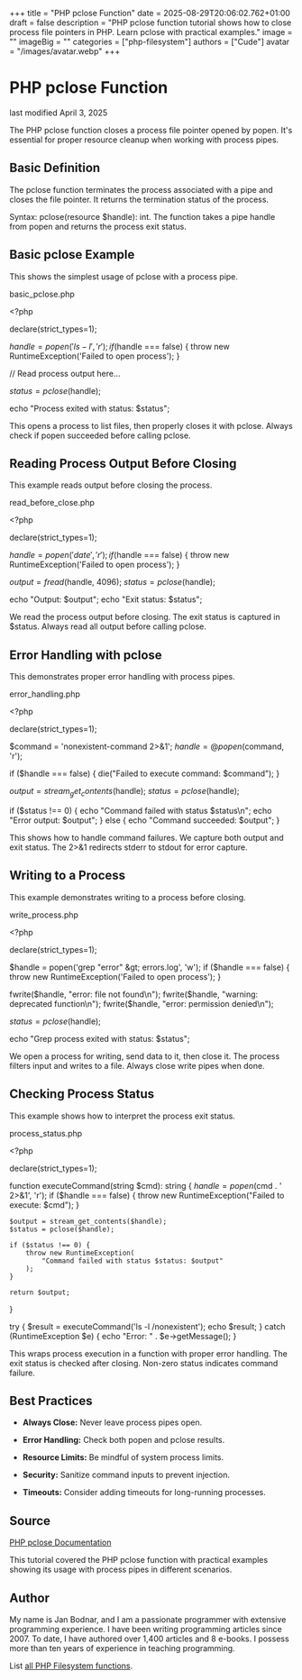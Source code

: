 +++
title = "PHP pclose Function"
date = 2025-08-29T20:06:02.762+01:00
draft = false
description = "PHP pclose function tutorial shows how to close process file pointers in PHP. Learn pclose with practical examples."
image = ""
imageBig = ""
categories = ["php-filesystem"]
authors = ["Cude"]
avatar = "/images/avatar.webp"
+++

# PHP pclose Function

last modified April 3, 2025

The PHP pclose function closes a process file pointer opened by
popen. It's essential for proper resource cleanup when working with
process pipes.

## Basic Definition

The pclose function terminates the process associated with a pipe
and closes the file pointer. It returns the termination status of the process.

Syntax: pclose(resource $handle): int. The function takes a pipe
handle from popen and returns the process exit status.

## Basic pclose Example

This shows the simplest usage of pclose with a process pipe.

basic_pclose.php
  

&lt;?php

declare(strict_types=1);

$handle = popen('ls -l', 'r');
if ($handle === false) {
    throw new RuntimeException('Failed to open process');
}

// Read process output here...

$status = pclose($handle);

echo "Process exited with status: $status";

This opens a process to list files, then properly closes it with pclose.
Always check if popen succeeded before calling pclose.

## Reading Process Output Before Closing

This example reads output before closing the process.

read_before_close.php
  

&lt;?php

declare(strict_types=1);

$handle = popen('date', 'r');
if ($handle === false) {
    throw new RuntimeException('Failed to open process');
}

$output = fread($handle, 4096);
$status = pclose($handle);

echo "Output: $output";
echo "Exit status: $status";

We read the process output before closing. The exit status is captured in
$status. Always read all output before calling pclose.

## Error Handling with pclose

This demonstrates proper error handling with process pipes.

error_handling.php
  

&lt;?php

declare(strict_types=1);

$command = 'nonexistent-command 2&gt;&amp;1';
$handle = @popen($command, 'r');

if ($handle === false) {
    die("Failed to execute command: $command");
}

$output = stream_get_contents($handle);
$status = pclose($handle);

if ($status !== 0) {
    echo "Command failed with status $status\n";
    echo "Error output: $output";
} else {
    echo "Command succeeded: $output";
}

This shows how to handle command failures. We capture both output and exit
status. The 2&gt;&amp;1 redirects stderr to stdout for error capture.

## Writing to a Process

This example demonstrates writing to a process before closing.

write_process.php
  

&lt;?php

declare(strict_types=1);

$handle = popen('grep "error" &gt; errors.log', 'w');
if ($handle === false) {
    throw new RuntimeException('Failed to open process');
}

fwrite($handle, "error: file not found\n");
fwrite($handle, "warning: deprecated function\n");
fwrite($handle, "error: permission denied\n");

$status = pclose($handle);

echo "Grep process exited with status: $status";

We open a process for writing, send data to it, then close it. The process
filters input and writes to a file. Always close write pipes when done.

## Checking Process Status

This example shows how to interpret the process exit status.

process_status.php
  

&lt;?php

declare(strict_types=1);

function executeCommand(string $cmd): string
{
    $handle = popen($cmd . ' 2&gt;&amp;1', 'r');
    if ($handle === false) {
        throw new RuntimeException("Failed to execute: $cmd");
    }

    $output = stream_get_contents($handle);
    $status = pclose($handle);

    if ($status !== 0) {
        throw new RuntimeException(
            "Command failed with status $status: $output"
        );
    }

    return $output;
}

try {
    $result = executeCommand('ls -l /nonexistent');
    echo $result;
} catch (RuntimeException $e) {
    echo "Error: " . $e-&gt;getMessage();
}

This wraps process execution in a function with proper error handling. The exit
status is checked after closing. Non-zero status indicates command failure.

## Best Practices

- **Always Close:** Never leave process pipes open.

- **Error Handling:** Check both popen and pclose results.

- **Resource Limits:** Be mindful of system process limits.

- **Security:** Sanitize command inputs to prevent injection.

- **Timeouts:** Consider adding timeouts for long-running processes.

## Source

[PHP pclose Documentation](https://www.php.net/manual/en/function.pclose.php)

This tutorial covered the PHP pclose function with practical
examples showing its usage with process pipes in different scenarios.

## Author

My name is Jan Bodnar, and I am a passionate programmer with extensive
programming experience. I have been writing programming articles since 2007.
To date, I have authored over 1,400 articles and 8 e-books. I possess more
than ten years of experience in teaching programming.

List [all PHP Filesystem functions](/php/#php-fs).